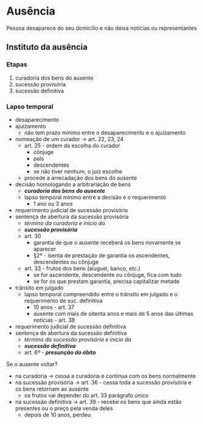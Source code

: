 # Ausência
Pessoa desaparece do seu domicílio e não deixa notícias ou representantes

## Instituto da ausência

### Etapas
1. curadoria dos bens do ausente 
2. sucessão provisória
3. sucessão definitiva

### Lapso temporal
- desaparecimento
- ajuizamento
  - não tem prazo mínimo entre o desaparecimento e o ajuizamento
- nomeação de um curador -> art. 22, 23, 24
  - art. 25 - ordem da escolha do curador
    - cônjuge
    - pais
    - descendentes
    - se não tiver nenhum, o juiz escolhe
  - procede a arrecadação dos bens do ausente
- decisão homologando a arbitrariação de bens
  - **_curadoria dos bens do ausente_**
  - lapso temporal mínimo entre a decisão e o requerimento
    - 1 ano ou 3 anos
- requerimento judicial de sucessão provisória
- sentença de abertura da sucessão provisória
  - _término da curadoria e início da_
  - **_sucessão provisória_**
  - art. 30
    - garantia de que o ausente receberá os bens novamente se aparecer
    - §2º - isenta de prestação de garantia os ascendentes, descendentes ou cônjuge
  - art. 33 - frutos dos bens (aluguel, banco, etc.)
    - se for ascendente, descendente ou cônjuge, fica com tudo
    - se for os que prestam garantia, precisa capitalizar metade
- trânsito em julgado
  - lapso temporal compreendido entre o trânsito em julgado e o requerimento de suc. definitiva
    - 10 anos - art. 37
    - ausente com mais de oitenta anos e mais de 5 anos das últimas notícias - art. 38
- requerimento judicial de sucessão definitiva
- sentença de abertura da sucessão definitiva
  - _término da sucessão provisória e início da_
  - **_sucessão definitiva_**
  - art. 6º - **_presunção do óbito_**

Se o ausente voltar?
- na curadoria -> cessa a curadoria e continua com os bens normalmente
- na sucessão provisória -> art. 36 - cessa toda a sucessão provisória e os bens retornam ao ausente
  - os frutos vai depender do art. 33 parágrafo único
- na sucessão definitiva -> art. 39 - recebe os bens que ainda estão presentes ou o preço pela venda deles
  - depois de 10 anos, perdeu